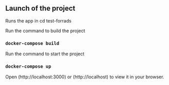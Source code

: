 
## Launch of the project

Runs the app in cd test-forrads


Run the command to build the project
### `docker-compose build`


Run the command to start the project
### `docker-compose up`


Open (http://localhost:3000) or (http://localhost) to view it in your browser.

